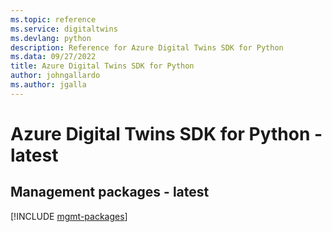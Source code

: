 ```yaml
---
ms.topic: reference
ms.service: digitaltwins
ms.devlang: python
description: Reference for Azure Digital Twins SDK for Python
ms.data: 09/27/2022
title: Azure Digital Twins SDK for Python
author: johngallardo
ms.author: jgalla
---
```

# Azure Digital Twins SDK for Python - latest

## Management packages - latest
[!INCLUDE [mgmt-packages](digital-twins-mgmt-index.md)]